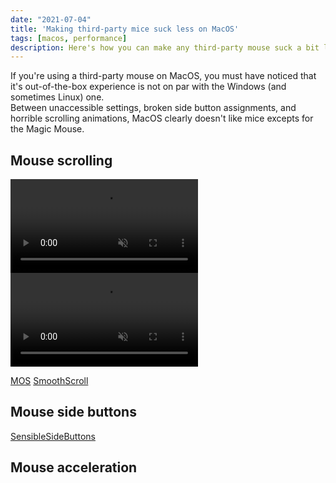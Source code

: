 ```yaml
---
date: "2021-07-04"
title: 'Making third-party mice suck less on MacOS'
tags: [macos, performance]
description: Here's how you can make any third-party mouse suck a bit less on MacOS.
---
```


If you're using a third-party mouse on MacOS, you must have noticed that it's out-of-the-box experience is not on par with the Windows (and sometimes Linux) one.  
Between unaccessible settings, broken side button assignments, and horrible scrolling animations, MacOS clearly doesn't like mice excepts for the Magic Mouse. 

## Mouse scrolling 

<div class="float-images">
  <video controls loop muted playsinline>
    <source src="/videos/scrollbefore.mp4" type="video/mp4" />
  </video>
</div>

<div class="float-images">
  <video controls loop muted playsinline>
    <source src="/videos/scrollafter.mp4" type="video/mp4" />
  </video>
</div>

[MOS](https://mos.caldis.me/)
[SmoothScroll](https://www.smoothscroll.net/mac/)

## Mouse side buttons

[SensibleSideButtons](https://sensible-side-buttons.archagon.net/)

## Mouse acceleration


